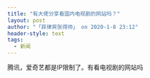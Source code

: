 ```yaml
---
title: "有大佬分享看国内电视剧的网站吗？"
layout: post
author: "「菲律宾张得帅」 on 2020-1-8 23:12"
header-style: text
tags:
  - 新闻
---
```


<head></head>
<body>
  腾讯，爱奇艺都是IP限制了。有看电视剧的网站吗
</body>


